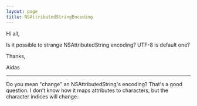 ```yaml
---
layout: page
title: NSAttributedStringEncoding
---
```


Hi all,

Is it possible to strange NSAttributedString encoding? UTF-8 is default one?

Thanks,

Aidas

----

Do you mean "change" an NSAttributedString's encoding? That's a good question. I don't know how it maps attributes to characters, but the character indices will change.


